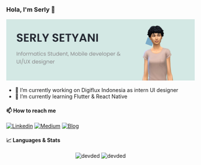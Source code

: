 ### Hola, I'm Serly 👋

<img src="https://github.com/serlysetyani/serlysetyani/blob/master/Frame%201.svg">

- 🔭 I’m currently working on Digiflux Indonesia as intern UI designer
- 🌱 I’m currently learning Flutter & React Native

#### 📫 How to reach me
[![Linkedin](https://img.shields.io/badge/linkedin-%230077B5.svg?&style=for-the-badge&logo=linkedin&logoColor=white)][linkedin]
[![Medium](https://img.shields.io/badge/Medium-%23000000.svg?&style=for-the-badge&logo=Medium&logoColor=white)][medium]
[![Blog](https://img.shields.io/website?label=serlysetyani.github.io&style=for-the-badge&url=https%3A%2F%2Fserlysetyani.github.io)](https://serlysetyani.github.io)

#### 📈 Languages & Stats
<p align="center">
  <img src="https://github-readme-stats.vercel.app/api?username=serlysetyani&count_private=true&show_icons=true&bg_color=d3e8e4" alt="devded" width="420"/> 
  <img src="https://github-readme-stats.vercel.app/api/top-langs/?username=serlysetyani&hide=&langs_count=8&layout=compact&bg_color=d3e8e4" alt="devded" height="165" />
</p>


[linkedin]: https://linkedin.com/in/serlysetyani
[medium]: https://serlysetyani.medium.com
[blog]: https://serlysetyani.github.io
